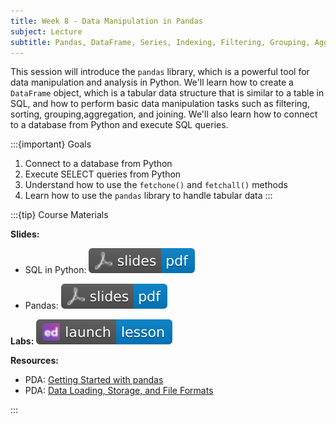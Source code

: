 ```yaml
---
title: Week 8 - Data Manipulation in Pandas
subject: Lecture
subtitle: Pandas, DataFrame, Series, Indexing, Filtering, Grouping, Aggregation, Joining
---
```


This session will introduce the `pandas` library, which is a powerful tool for data manipulation and analysis in Python. We'll learn how to create a `DataFrame` object, which is a tabular data structure that is similar to a table in SQL, and how to perform basic data manipulation tasks such as filtering, sorting, grouping,aggregation, and joining. We'll also learn how to connect to a database from Python and execute SQL queries.

:::{important} Goals
1. Connect to a database from Python
2. Execute SELECT queries from Python
3. Understand how to use the `fetchone()` and `fetchall()` methods
4. Learn how to use the `pandas` library to handle tabular data
:::

:::{tip} Course Materials 

**Slides:** 

* SQL in Python: [![](images/slides-pdf-blue-adobeacrobatreader.svg)][pdf link1]

* Pandas: [![](images/slides-pdf-blue-adobeacrobatreader.svg)][pdf link2]

**Labs:** [![](images/launch-lesson-blue-ed.svg)][notebook link]

**Resources:**
* PDA: [Getting Started with pandas][pda link1]
* PDA: [Data Loading, Storage, and File Formats][pda link2]

:::

[pdf link1]: https://khlee42.github.io/datahandling-content-pdf/SQLinPython.pdf
[pdf link2]: https://khlee42.github.io/datahandling-content-pdf/pandas.pdf
[notebook link]: https://edstem.org/us/courses/47021/lessons/80284
[pda link1]: https://wesmckinney.com/book/pandas-basics
[pda link2]: https://wesmckinney.com/book/accessing-data